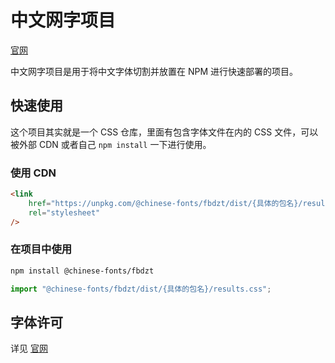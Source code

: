 # 中文网字项目

[官网](https://chinese-font.netlify.app)

中文网字项目是用于将中文字体切割并放置在 NPM 进行快速部署的项目。

## 快速使用

这个项目其实就是一个 CSS 仓库，里面有包含字体文件在内的 CSS 文件，可以被外部 CDN 或者自己 `npm install` 一下进行使用。

### 使用 CDN

```html
<link
    href="https://unpkg.com/@chinese-fonts/fbdzt/dist/{具体的包名}/results.css"
    rel="stylesheet"
/>
```

### 在项目中使用

```sh
npm install @chinese-fonts/fbdzt
```

```ts
import "@chinese-fonts/fbdzt/dist/{具体的包名}/results.css";
```

## 字体许可

详见 [官网](https://chinese-font.netlify.app/fonts/fbdzt)
